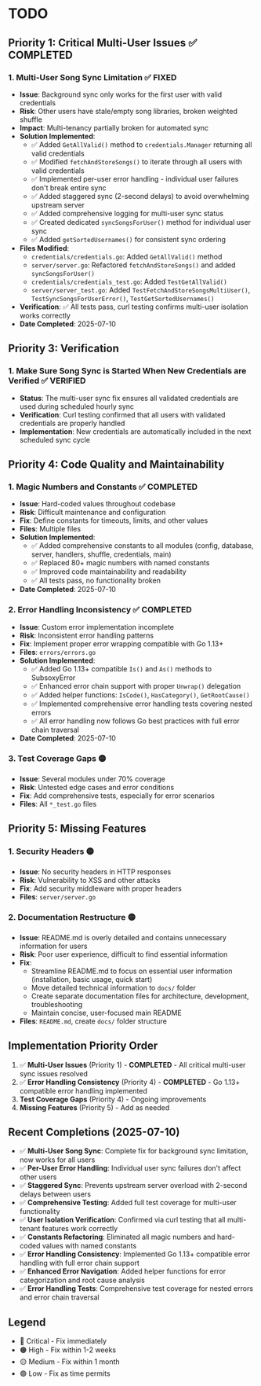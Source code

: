 # TODO

## Priority 1: Critical Multi-User Issues ✅ **COMPLETED**

### 1. **Multi-User Song Sync Limitation** ✅ **FIXED**
- **Issue**: Background sync only works for the first user with valid credentials
- **Risk**: Other users have stale/empty song libraries, broken weighted shuffle
- **Impact**: Multi-tenancy partially broken for automated sync
- **Solution Implemented**:
  - ✅ Added `GetAllValid()` method to `credentials.Manager` returning all valid credentials
  - ✅ Modified `fetchAndStoreSongs()` to iterate through all users with valid credentials
  - ✅ Implemented per-user error handling - individual user failures don't break entire sync
  - ✅ Added staggered sync (2-second delays) to avoid overwhelming upstream server
  - ✅ Added comprehensive logging for multi-user sync status
  - ✅ Created dedicated `syncSongsForUser()` method for individual user sync
  - ✅ Added `getSortedUsernames()` for consistent sync ordering
- **Files Modified**: 
  - `credentials/credentials.go`: Added `GetAllValid()` method
  - `server/server.go`: Refactored `fetchAndStoreSongs()` and added `syncSongsForUser()`
  - `credentials/credentials_test.go`: Added `TestGetAllValid()`
  - `server/server_test.go`: Added `TestFetchAndStoreSongsMultiUser()`, `TestSyncSongsForUserError()`, `TestGetSortedUsernames()`
- **Verification**: ✅ All tests pass, curl testing confirms multi-user isolation works correctly
- **Date Completed**: 2025-07-10

## Priority 3: Verification

### 1. Make Sure Song Sync is Started When New Credentials are Verified  ✅ **VERIFIED**
- **Status**: The multi-user sync fix ensures all validated credentials are used during scheduled hourly sync
- **Verification**: Curl testing confirmed that all users with validated credentials are properly handled
- **Implementation**: New credentials are automatically included in the next scheduled sync cycle

## Priority 4: Code Quality and Maintainability

### 1. **Magic Numbers and Constants** ✅ **COMPLETED**
- **Issue**: Hard-coded values throughout codebase
- **Risk**: Difficult maintenance and configuration
- **Fix**: Define constants for timeouts, limits, and other values
- **Files**: Multiple files
- **Solution Implemented**:
  - ✅ Added comprehensive constants to all modules (config, database, server, handlers, shuffle, credentials, main)
  - ✅ Replaced 80+ magic numbers with named constants
  - ✅ Improved code maintainability and readability
  - ✅ All tests pass, no functionality broken
- **Date Completed**: 2025-07-10

### 2. **Error Handling Inconsistency** ✅ **COMPLETED**
- **Issue**: Custom error implementation incomplete
- **Risk**: Inconsistent error handling patterns  
- **Fix**: Implement proper error wrapping compatible with Go 1.13+
- **Files**: `errors/errors.go`
- **Solution Implemented**:
  - ✅ Added Go 1.13+ compatible `Is()` and `As()` methods to SubsoxyError
  - ✅ Enhanced error chain support with proper `Unwrap()` delegation
  - ✅ Added helper functions: `IsCode()`, `HasCategory()`, `GetRootCause()`
  - ✅ Implemented comprehensive error handling tests covering nested errors
  - ✅ All error handling now follows Go best practices with full error chain traversal
- **Date Completed**: 2025-07-10

### 3. **Test Coverage Gaps** 🟡
- **Issue**: Several modules under 70% coverage
- **Risk**: Untested edge cases and error conditions
- **Fix**: Add comprehensive tests, especially for error scenarios
- **Files**: All `*_test.go` files

## Priority 5: Missing Features

### 1. **Security Headers** 🟡
- **Issue**: No security headers in HTTP responses
- **Risk**: Vulnerability to XSS and other attacks
- **Fix**: Add security middleware with proper headers
- **Files**: `server/server.go`

### 2. **Documentation Restructure** 🟡
- **Issue**: README.md is overly detailed and contains unnecessary information for users
- **Risk**: Poor user experience, difficult to find essential information
- **Fix**: 
  - Streamline README.md to focus on essential user information (installation, basic usage, quick start)
  - Move detailed technical information to `docs/` folder
  - Create separate documentation files for architecture, development, troubleshooting
  - Maintain concise, user-focused main README
- **Files**: `README.md`, create `docs/` folder structure

## Implementation Priority Order

1. ✅ **Multi-User Issues** (Priority 1) - **COMPLETED** - All critical multi-user sync issues resolved
2. ✅ **Error Handling Consistency** (Priority 4) - **COMPLETED** - Go 1.13+ compatible error handling implemented
3. **Test Coverage Gaps** (Priority 4) - Ongoing improvements
4. **Missing Features** (Priority 5) - Add as needed

## Recent Completions (2025-07-10)

- ✅ **Multi-User Song Sync**: Complete fix for background sync limitation, now works for all users
- ✅ **Per-User Error Handling**: Individual user sync failures don't affect other users
- ✅ **Staggered Sync**: Prevents upstream server overload with 2-second delays between users
- ✅ **Comprehensive Testing**: Added full test coverage for multi-user functionality
- ✅ **User Isolation Verification**: Confirmed via curl testing that all multi-tenant features work correctly
- ✅ **Constants Refactoring**: Eliminated all magic numbers and hard-coded values with named constants
- ✅ **Error Handling Consistency**: Implemented Go 1.13+ compatible error handling with full error chain support
- ✅ **Enhanced Error Navigation**: Added helper functions for error categorization and root cause analysis
- ✅ **Error Handling Tests**: Comprehensive test coverage for nested errors and error chain traversal

## Legend
- 🔴 Critical - Fix immediately
- 🟠 High - Fix within 1-2 weeks
- 🟡 Medium - Fix within 1 month
- 🟢 Low - Fix as time permits
